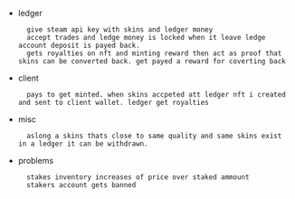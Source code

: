 
- ledger

        give steam api key with skins and ledger money
        accept trades and ledge money is locked when it leave ledge account deposit is payed back.
        gets royalties on nft and minting reward then act as proof that skins can be converted back. get payed a reward for coverting back

- client

        pays to get minted. when skins accpeted att ledger nft i created and sent to client wallet. ledger get royalties

- misc 

        aslong a skins thats close to same quality and same skins exist in a ledger it can be withdrawn.

- problems

        stakes inventory increases of price over staked ammount
        stakers account gets banned
